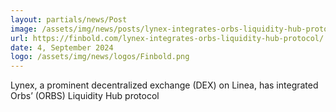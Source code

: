 ```yaml
---
layout: partials/news/Post
image: /assets/img/news/posts/lynex-integrates-orbs-liquidity-hub-protocol.jpg
url: https://finbold.com/lynex-integrates-orbs-liquidity-hub-protocol/
date: 4, September 2024
logo: /assets/img/news/logos/Finbold.png
---
```


Lynex, a prominent decentralized exchange (DEX) on Linea, has integrated Orbs’ (ORBS) Liquidity Hub protocol
